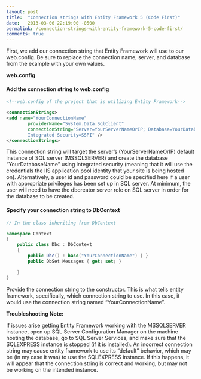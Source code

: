 ```yaml
---
layout: post
title:  "Connection strings with Entity Framework 5 (Code First)"
date:   2013-03-06 22:19:00 -0500
permalink: /connection-strings-with-entity-framework-5-code-first/
comments: true
---
```


First, we add our connection string that Entity Framework will use to our web.config. Be sure to replace the connection name, server, and database from the example with your own values.

**web.config**

#### Add the connection string to web.config

```xml
<!--web.config of the project that is utilizing Entity Framework-->

<connectionStrings>
<add name="YourConnectionName"
		providerName="System.Data.SqlClient"
		connectionString="Server=YourServerNameOrIP; Database=YourDatabaseName;
		Integrated Security=SSPI" />
</connectionStrings>
```

This connection string will target the server’s (YourServerNameOrIP) default instance of SQL server (MSSQLSERVER) and create the database “YourDatabaseName” using integrated security (meaning that it will use the credentials the IIS application pool identity that your site is being hosted on). Alternatively, a user id and password could be specified here if a user with appropriate privileges has been set up in SQL server. At minimum, the user will need to have the dbcreator server role on SQL server in order for the database to be created.

#### Specify your connection string to DbContext

```csharp
// In the class inheriting from DbContext

namespace Context
{
    public class Dbc : DbContext
    {
        public Dbc() : base("YourConnectionName") { }
        public DbSet Messages { get; set; }

    }
}
```

Provide the connection string to the constructor. This is what tells entity framework, specifically, which connection string to use. In this case, it would use the connection string named “YourConnectionName”.

**Troubleshooting Note:**

If issues arise getting Entity Framework working with the MSSQLSERVER instance, open up SQL Server Configuration Manager on the machine hosting the database, go to SQL Server Services, and make sure that the SQLEXPRESS instance is stopped (if it is installed). An incorrect connection string may cause entity framework to use its “default” behavior, which may be (in my case it was) to use the SQLEXPRESS instance. If this happens, it will appear that the connection string is correct and working, but may not be working on the intended instance.
